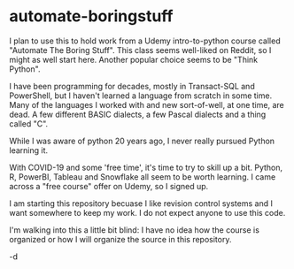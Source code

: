 # automate-boringstuff
I plan to use this to hold work from a Udemy intro-to-python course called "Automate The Boring Stuff". This class seems well-liked on Reddit, so I might as well start here. Another popular choice seems to be "Think Python". 

I have been programming for decades, mostly in Transact-SQL and PowerShell, but I haven't learned a language from scratch in some time. Many of the languages I worked with and new sort-of-well, at one time, are dead. A few different BASIC dialects, a few Pascal dialects and a thing called "C". 

While I was aware of python 20 years ago, I never really pursued Python learning it. 

With COVID-19 and some 'free time', it's time to try to skill up a bit. Python, R, PowerBI, Tableau and Snowflake all seem to be worth learning. I came across a "free course" offer on Udemy, so I signed up.

I am starting this repository becuase I like revision control systems and I want somewhere to keep my work. I do not expect anyone to use this code.

I'm walking into this a little bit blind: I have no idea how the course is organized or how I will organize the source in this repository.

-d


